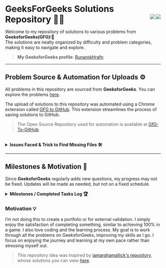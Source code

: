 <!-- 
<img src="https://raw.githubusercontent.com/Runarok/GeeksForGeeks-solutions/main/Assets/GFG_NO_Background.png" alt="Runarok Logo" width="60" style="vertical-align: middle; padding-right: 10px;"> 
<img src="https://profile-counter.glitch.me/Runarok-GeeksForGeeks-solutions/count.svg?" />
<strong>👋 Hello Visitor Nr</strong><br>

-->

<h1 style="display: inline; vertical-align: middle;">GeeksForGeeks Solutions Repository 🧑‍💻</h1>
<img src="https://visitor-badge.laobi.icu/badge?page_id=Runarok.GeeksForGeeks-solutions" align="right"/>
<img src="https://img.shields.io/github/stars/Runarok/GeeksForGeeks-solutions?style=social" align="right"/>

Welcome to my repository of solutions to various problems from **GeeksforGeeks(GFG)**!🎉  
The solutions are neatly organized by difficulty and problem categories, making it easy to navigate and explore. 

> **My GeeksforGeeks profile**: [RunarokHrafn](https://www.geeksforgeeks.org/user/runarokhrafn/) 

---

## Problem Source & Automation for Uploads ⚙️

All problems in this repository are sourced from **GeeksforGeeks**. You can explore the problems [here](https://www.geeksforgeeks.org/explore?page=1&sortBy=difficulty).

The upload of solutions to this repository was automated using a Chrome extension called [GFG to GitHub](https://chromewebstore.google.com/detail/gfg-to-github/gojabhkegjnlnklkkpkglaembhlknkgk). This extension streamlines the process of saving solutions to GitHub.

> The Open Source Repository used for automation is available at [GfG-To-GitHub](https://github.com/AtharvaNanavate/GfG-To-GitHub).

<br>

<details>
    <summary><strong>Issues Faced & Trick to Find Missing Files 🛠️</strong></summary><br>

During the automation process, I encountered an issue where the browser tab was closed too soon after solving a problem. As a result, only the `README.md` file was created for some problems, but the corresponding code files were missing. 

### How I Identified Missing Files:
1. **Go to the repository directory**: Navigate to [GeeksForGeeks-solutions](https://github.com/Runarok/GeeksForGeeks-solutions).
2. **Modify the URL**: Change `hub` to `ingest` in the URL: [gitingest.com/Runarok/GeeksForGeeks-solutions](https://gitingest.com/Runarok/GeeksForGeeks-solutions).
3. **Manually check directory structure**: Identify missing code files by excluding markdown files (`*md`).
4. **Alternatively, ask ChatGPT**: Paste the directory structure here, and I can help identify missing code files.

### Steps to Recover Missing Code:
1. **Search browser history** (CTRL + H): Look for the problem folder name (e.g., "Array Search").
2. If history was cleared, visit [GeeksforGeeks Explore](https://www.geeksforgeeks.org/explore?page=1&sortBy=difficulty) to search for the respective problem.
3. **Copy the code**: Go to the problem's page, copy the code, and manually upload it to the appropriate file in the respective folder.

> ### Example Directory Structure:
<pre>
└── Runarok-GeeksForGeeks-solutions/
    └── Difficulty: Basic/
        ├── Array Search/
        │   └── README.md
        └── Array Subset/
            ├── README.md
            └── array-subset.py
</pre>

In this example:
- If the `array-search.py` file is missing, go to the GeeksforGeeks page for "Array Search", copy the code, and manually upload it to the `array-search.py` file in the `Array Search/` directory.

</details>

---

## Milestones & Motivation 🚀

Since **GeeksforGeeks** regularly adds new questions, my progress may not be fixed. Updates will be made as needed, but not on a fixed schedule.

<details>
    <summary><strong>Milestones / Completed Tasks Log 🏆</strong></summary><br>

<table align=center>
  <thead>
    <tr>
      <th>Date</th>
      <th>Day</th>
      <th>Topic / Category / Difficulty</th>
    </tr>
  </thead>
  <tbody>      
    <tr>
      <td>24 JAN 2025</td>
      <td>Friday</td>
      <td><a href="https://www.geeksforgeeks.org/explore?page=1&company=Google&sortBy=accuracy">Google</a> tagged problems.</td>
    </tr>
    <tr>
      <td colspan="3" style="text-align:center; font-weight: bold;">
        <em>Completed remaining problems from tags and sheets that were partially solved so far.</em>
      </td>
    </tr>
    <tr>
      <td>30 JAN 2025</td>
      <td>Thursday</td>
      <td><a href="https://www.geeksforgeeks.org/explore?page=1&difficulty=Hard&sortBy=accuracy">Hard Difficulty</a> tagged problems.</td>
    </tr>
    <tr>
      <td>31 JAN 2025</td>
      <td>Friday</td>
      <td><a href="https://www.geeksforgeeks.org/explore?page=1&category=Linked%20List&sortBy=accuracy">Linked List</a> tagged problems.</td>
    </tr>
    <tr>
      <td>01 FEB 2025</td>
      <td>Saturday</td>
      <td><a href="https://www.geeksforgeeks.org/explore?page=1&sprint=a663236c31453b969852f9ea22507634&sortBy=accuracy&sprint_name=SDE%20Sheet">SDE Sheet</a> and <a href="https://www.geeksforgeeks.org/explore?page=1&sprint=ca8ae412173dbd8346c26a0295d098fd&sortBy=accuracy&sprint_name=Beginner%27s%20DSA%20Sheet">Beginner's DSA Sheet</a>.</td>
    </tr>
    <tr>
      <td>02 FEB 2025</td>
      <td>Sunday</td>
      <td><a href="https://www.geeksforgeeks.org/explore?page=1&company=Adobe&sortBy=accuracy">Adobe</a> tagged problems.</td>
    </tr>
    <tr>
      <td>03 FEB 2025</td>
      <td>Monday</td>
      <td><a href="https://www.geeksforgeeks.org/explore?page=1&company=Flipkart&sortBy=accuracy">Flipkart</a> tagged problems.</td>
    </tr>
    <tr>
      <td>04 FEB 2025</td>
      <td>Tuesday</td>
      <td><a href="https://www.geeksforgeeks.org/explore?page=1&company=Samsung&sortBy=accuracy">Samsung</a> and <a href="https://www.geeksforgeeks.org/explore?page=1&category=Tree&sortBy=accuracy">Tree</a> tagged problems.</td>
    </tr>
    <tr>
      <td>05 FEB 2025</td>
      <td>Wednesday</td>
      <td><a href="https://www.geeksforgeeks.org/explore?page=1&category=Graph&sortBy=accuracy">Graph</a> and <a href="https://www.geeksforgeeks.org/explore?page=1&category=two-pointer-algorithm&sortBy=accuracy">Two-pointer Algorithm</a> tagged problems.</td>
    </tr>
    <tr>
      <td>06 FEB 2025</td>
      <td>Thursday</td>
      <td><a href="https://www.geeksforgeeks.org/explore?page=1&category=Stack&sortBy=accuracy">Stack</a> and <a href="https://www.geeksforgeeks.org/explore?page=1&category=Binary%20Search&sortBy=accuracy">Binary Search</a> tagged problems.</td>
    </tr>
    <tr>
      <td>07 FEB 2025</td>
      <td>Friday</td>
      <td><a href="https://www.geeksforgeeks.org/explore?page=1&category=Matrix&sortBy=accuracy">Matrix</a> tagged problems.</td>
    </tr>
    <tr>
      <td>08 FEB 2025</td>
      <td>Saturday</td>
      <td><a href="https://www.geeksforgeeks.org/explore?page=1&sprint=94ade6723438d94ecf0c00c3937dad55&sortBy=accuracy&sprint_name=Love%20Babbar%20Sheet">Love Babbar Sheet</a>.</td>
    </tr>
    <tr>
      <td>09 FEB 2025</td>
      <td>Sunday</td>
      <td><a href="https://www.geeksforgeeks.org/explore?page=1&company=Accolite&sortBy=accuracy">Accolite</a> tagged problems.</td>
    </tr>
    <tr>
      <td colspan="3" style="text-align:center; font-weight: bold;">
        <em>Free time ended here, so I began solving problems from here onwards.</em>
      </td>
    </tr>
    <tr>
      <td>22 FEB 2025</td>
      <td>Saturday</td>
      <td><a href="https://www.geeksforgeeks.org/explore?page=1&difficulty=Basic&sortBy=accuracy">Basic Difficulty</a> tagged problems.</td>
    </tr> 
<tr>
  <td>27 FEB 2025</td>
  <td>Thursday</td>
  <td>
    <a href="https://www.geeksforgeeks.org/explore?page=1&company=Microsoft&sortBy=accuracy">Microsoft</a> and
    <a href="https://www.geeksforgeeks.org/explore?page=1&company=Amazon&sortBy=accuracy">Amazon</a> tagged problems.
  </td>
</tr>
<tr>
  <td>28 FEB 2025</td>
  <td>Friday</td>
  <td>
    <a href="https://www.geeksforgeeks.org/explore?page=1&category=Strings&sortBy=accuracy">Strings</a> and
    <a href="https://www.geeksforgeeks.org/explore?page=1&category=Arrays&sortBy=accuracy">Arrays</a> tagged problems.
  </td>
</tr>
<tr>
      <td colspan="3" style="text-align:center; font-weight: bold;">
        <em>Finished all problems except those with testcase errors as of 2nd March</em>
      </td>
</tr>
</tbody>
</table>

</details>

### Motivation 💡  
I’m not doing this to create a portfolio or for external validation. I simply enjoy the satisfaction of completing something, similar to achieving 100% in a game. I also love coding and the learning process. My goal is to work through all the problems on GeeksforGeeks, improving my skills as I go. I focus on enjoying the journey and learning at my own pace rather than stressing myself out.

> This repository idea was inspired by [iamarghamallick's repository](https://github.com/iamarghamallick), whose solutions you can view [here](https://github.com/iamarghamallick/GeeksforGeeks-Solutions/tree/main).
